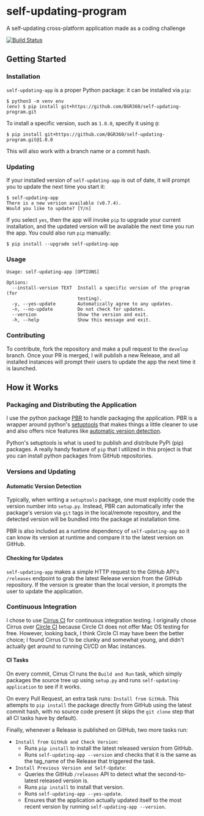 # self-updating-program
A self-updating cross-platform application made as a coding challenge

[![Build Status](https://api.cirrus-ci.com/github/BGR360/self-updating-program.svg)](https://cirrus-ci.com/github/BGR360/self-updating-program)


## Getting Started


### Installation

`self-updating-app` is a proper Python package: it can be installed via `pip`:

```
$ python3 -m venv env
(env) $ pip install git+https://github.com/BGR360/self-updating-program.git
```

To install a specific version, such as `1.0.0`, specify it using `@`:

```
$ pip install git+https://github.com/BGR360/self-updating-program.git@1.0.0
```

This will also work with a branch name or a commit hash.

### Updating

If your installed version of `self-updating-app` is out of date, it will prompt you to update the next time you start it:

```
$ self-updating-app
There is a new version available (v0.7.4).
Would you like to update? [Y/n]
```

If you select `yes`, then the app will invoke `pip` to upgrade your current installation, and the updated version will be available the next time you run the app. You could also run `pip` manually:

```
$ pip install --upgrade self-updating-app
```


### Usage

```
Usage: self-updating-app [OPTIONS]

Options:
  --install-version TEXT  Install a specific version of the program (for
                          testing).
  -y, --yes-update        Automatically agree to any updates.
  -n, --no-update         Do not check for updates.
  --version               Show the version and exit.
  -h, --help              Show this message and exit.
```


### Contributing

To contribute, fork the repository and make a pull request to the `develop` branch. Once your PR is merged, I will publish a new Release, and all installed instances will prompt their users to update the app the next time it is launched.



## How it Works


### Packaging and Distributing the Application

I use the python package [PBR](https://pypi.org/project/pbr/) to handle packaging the application. PBR is a wrapper around python's [setuptools](https://setuptools.readthedocs.io/en/latest/) that makes things a little cleaner to use and also offers nice features like [automatic version detection](#automatic-version-detection).

Python's setuptools is what is used to publish and distribute PyPi (pip) packages. A really handy feature of `pip` that I utilized in this project is that you can install python packages from GitHub repositories.


### Versions and Updating

#### Automatic Version Detection

Typically, when writing a `setuptools` package, one must explicitly code the version number into `setup.py`. Instead, PBR can automatically infer the package's version via `git` tags in the local/remote repository, and the detected version will be bundled into the package at installation time.

PBR is also included as a runtime dependency of `self-updating-app` so it can know its version at runtime and compare it to the latest version on GitHub.

#### Checking for Updates

`self-updating-app` makes a simple HTTP request to the GitHub API's `/releases` endpoint to grab the latest Release version from the GitHub repository. If the version is greater than the local version, it prompts the user to update the application.


### Continuous Integration

I chose to use [Cirrus CI](https://cirrus-ci.org/) for continuous integration testing. I originally chose Cirrus over [Circle CI](https://circleci.com/) because Circle CI does not offer Mac OS testing for free. However, looking back, I think Circle CI may have been the better choice; I found Cirrus CI to be clunky and somewhat young, and didn't actually get around to running CI/CD on Mac instances.

#### CI Tasks

On every commit, Cirrus CI runs the `Build and Run` task, which simply packages the source tree up using `setup.py` and runs `self-updating-application` to see if it works.

On every Pull Request, an extra task runs: `Install from GitHub`. This attempts to `pip install` the package directly from GitHub using the latest commit hash, with no source code present (it skips the `git clone` step that all CI tasks have by default).

Finally, whenever a Release is published on GitHub, two more tasks run:
 * `Install from GitHub and Check Version`:
   * Runs `pip install` to install the latest released version from GitHub.
   * Runs `self-updating-app --version` and checks that it is the same as the tag_name of the Release that triggered the task.
 * `Install Previous Version and Self-Update`:
   * Queries the GitHub `/releases` API to detect what the second-to-latest released version is.
   * Runs `pip install` to install that version.
   * Runs `self-updating-app --yes-update`.
   * Ensures that the application actually updated itself to the most recent version by running `self-updating-app --version`.
